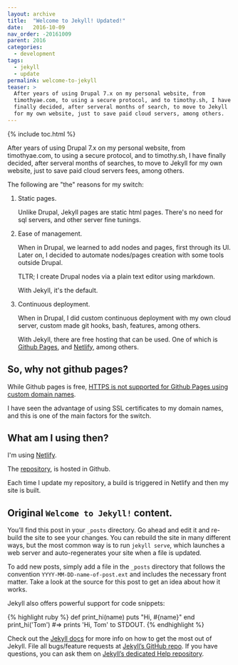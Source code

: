 ```yaml
---
layout: archive
title:  "Welcome to Jekyll! Updated!"
date:   2016-10-09
nav_order: -20161009
parent: 2016
categories:
  - development
tags:
  - jekyll
  - update
permalink: welcome-to-jekyll
teaser: >
  After years of using Drupal 7.x on my personal website, from
  timothyae.com, to using a secure protocol, and to timothy.sh, I have
  finally decided, after serveral months of search, to move to Jekyll
  for my own website, just to save paid cloud servers, among others.
---
```


{% include toc.html %}

After years of using Drupal 7.x on my personal website, from
timothyae.com, to using a secure protocol, and to timothy.sh, I have
finally decided, after serveral months of searches, to move to Jekyll for
my own website, just to save paid cloud servers fees, among others.

The following are "the" reasons for my switch:

1.  Static pages.

    Unlike Drupal, Jekyll pages are static html pages. There's no need
    for sql servers, and other server fine tunings.

2.  Ease of management.

    When in Drupal, we learned to add nodes and pages, first through its
    UI.  Later on, I decided to automate nodes/pages creation with some
    tools outside Drupal.

    TLTR; I create Drupal nodes via a plain text editor using markdown.

    With Jekyll, it's the default.

3.  Continuous deployment.

    When in Drupal, I did custom continuous deployment with my own cloud
    server, custom made git hooks, bash, features, among others.

    With Jekyll, there are free hosting that can be used. One of which is
    [Github Pages](https://pages.github.com/), and [Netlify](https://www.netlify.com/),
    among others.

## So, why not github pages?

While Github pages is free, [HTTPS is not supported for Github Pages
using custom domain names](https://help.github.com/articles/securing-your-github-pages-site-with-https/).

I have seen the advantage of using SSL certificates to my domain names,
and this is one of the main factors for the switch.

## What am I using then?

I'm using [Netlify](https://www.netlify.com/).

The [repository](https://github.com/timhtheos/timothy), is hosted in Github.

Each time I update my repository, a build is triggered in Netlify and
then my site is built.

## Original `Welcome to Jekyll!` content.

You’ll find this post in your `_posts` directory. Go ahead and edit it and re-build the site to see your changes. You can rebuild the site in many different ways, but the most common way is to run `jekyll serve`, which launches a web server and auto-regenerates your site when a file is updated.

To add new posts, simply add a file in the `_posts` directory that follows the convention `YYYY-MM-DD-name-of-post.ext` and includes the necessary front matter. Take a look at the source for this post to get an idea about how it works.

Jekyll also offers powerful support for code snippets:

{% highlight ruby %}
def print_hi(name)
  puts "Hi, #{name}"
end
print_hi('Tom')
#=> prints 'Hi, Tom' to STDOUT.
{% endhighlight %}

Check out the [Jekyll docs][jekyll] for more info on how to get the most out of Jekyll. File all bugs/feature requests at [Jekyll’s GitHub repo][jekyll-gh]. If you have questions, you can ask them on [Jekyll’s dedicated Help repository][jekyll-help].

[jekyll]:      http://jekyllrb.com
[jekyll-gh]:   https://github.com/jekyll/jekyll
[jekyll-help]: https://github.com/jekyll/jekyll-help
